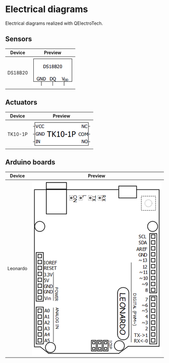 # Electrical diagrams

Electrical diagrams realized with QElectroTech.

## Sensors

| Device  | Preview |
| --- | --- |
| DS18B20  | ![DS18B20 preview](img/DS18B20.png) |

## Actuators

| Device  | Preview |
| --- | --- |
| TK10-1P | ![TK10-1P preview](img/TK10-1P.png) |

## Arduino boards

| Device  | Preview |
| --- | --- |
| Leonardo  | ![Leonardo preview](img/Leonardo.png) |
